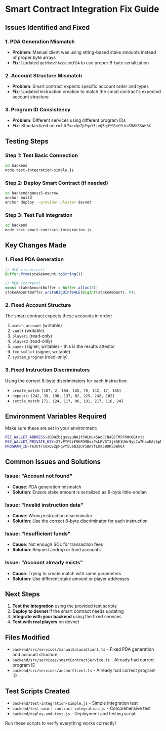 # Smart Contract Integration Fix Guide

## Issues Identified and Fixed

### 1. **PDA Generation Mismatch**
- **Problem**: Manual client was using string-based stake amounts instead of proper byte arrays
- **Fix**: Updated `getMatchAccountPDA` to use proper 8-byte serialization

### 2. **Account Structure Mismatch**
- **Problem**: Smart contract expects specific account order and types
- **Fix**: Updated instruction creation to match the smart contract's expected account structure

### 3. **Program ID Consistency**
- **Problem**: Different services using different program IDs
- **Fix**: Standardized on `rnJUt7xoxQvZpPqvY5LeQ3qUYSBnYfLKa5B8K5SWh6X`

## Testing Steps

### Step 1: Test Basic Connection
```bash
cd backend
node test-integration-simple.js
```

### Step 2: Deploy Smart Contract (if needed)
```bash
cd backend/guess5-escrow
anchor build
anchor deploy --provider.cluster devnet
```

### Step 3: Test Full Integration
```bash
cd backend
node test-smart-contract-integration.js
```

## Key Changes Made

### 1. Fixed PDA Generation
```javascript
// OLD (incorrect)
Buffer.from(stakeAmount.toString())

// NEW (correct)
const stakeAmountBuffer = Buffer.alloc(8);
stakeAmountBuffer.writeBigUInt64LE(BigInt(stakeAmount), 0);
```

### 2. Fixed Account Structure
The smart contract expects these accounts in order:
1. `match_account` (writable)
2. `vault` (writable)
3. `player1` (read-only)
4. `player2` (read-only)
5. `payer` (signer, writable) - this is the results attestor
6. `fee_wallet` (signer, writable)
7. `system_program` (read-only)

### 3. Fixed Instruction Discriminators
Using the correct 8-byte discriminators for each instruction:
- `create_match`: `[107, 2, 184, 145, 70, 142, 17, 165]`
- `deposit`: `[242, 35, 198, 137, 82, 225, 242, 182]`
- `settle_match`: `[71, 124, 117, 96, 191, 217, 116, 24]`

## Environment Variables Required

Make sure these are set in your environment:
```bash
FEE_WALLET_ADDRESS=2Q9WZbjgssyuNA1t5WLHL4SWdCiNAQCTM5FbWtGQtvjt
FEE_WALLET_PRIVATE_KEY=27vPYFSiF9KFDMDszPsLRVGT3jk5E1UWr9yLCw7hawEAs5pMnmv1zEVptmXJSTy56LTQSChP9ENiKK6kiRaajxWe
PROGRAM_ID=rnJUt7xoxQvZpPqvY5LeQ3qUYSBnYfLKa5B8K5SWh6X
```

## Common Issues and Solutions

### Issue: "Account not found"
- **Cause**: PDA generation mismatch
- **Solution**: Ensure stake amount is serialized as 8-byte little-endian

### Issue: "Invalid instruction data"
- **Cause**: Wrong instruction discriminator
- **Solution**: Use the correct 8-byte discriminator for each instruction

### Issue: "Insufficient funds"
- **Cause**: Not enough SOL for transaction fees
- **Solution**: Request airdrop or fund accounts

### Issue: "Account already exists"
- **Cause**: Trying to create match with same parameters
- **Solution**: Use different stake amount or player addresses

## Next Steps

1. **Test the integration** using the provided test scripts
2. **Deploy to devnet** if the smart contract needs updating
3. **Integrate with your backend** using the fixed services
4. **Test with real players** on devnet

## Files Modified

- `backend/src/services/manualSolanaClient.ts` - Fixed PDA generation and account structure
- `backend/src/services/smartContractService.ts` - Already had correct program ID
- `backend/src/services/anchorClient.ts` - Already had correct program ID

## Test Scripts Created

- `backend/test-integration-simple.js` - Simple integration test
- `backend/test-smart-contract-integration.js` - Comprehensive test
- `backend/deploy-and-test.js` - Deployment and testing script

Run these scripts to verify everything works correctly!
